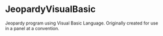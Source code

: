 # JeopardyVisualBasic
Jeopardy program using Visual Basic Language.
Originally created for use in a panel at a convention. 
